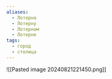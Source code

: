 ```yaml
---
aliases:
  - Лотерна
  - Лотерну
  - Лотерном
  - Лотерне
tags:
  - город
  - столица
---
```

![[Pasted image 20240821221450.png]]